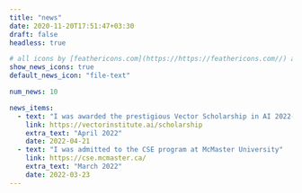 ```yaml
---
title: "news"
date: 2020-11-20T17:51:47+03:30
draft: false
headless: true

# all icons by [feathericons.com](https://https://feathericons.com//) are supported
show_news_icons: true
default_news_icon: "file-text"

num_news: 10

news_items:
  - text: "I was awarded the prestigious Vector Scholarship in AI 2022-23"
    link: https://vectorinstitute.ai/scholarship
    extra_text: "April 2022"
    date: 2022-04-21
  - text: "I was admitted to the CSE program at McMaster University"
    link: https://cse.mcmaster.ca/
    extra_text: "March 2022"
    date: 2022-03-23
---
```

